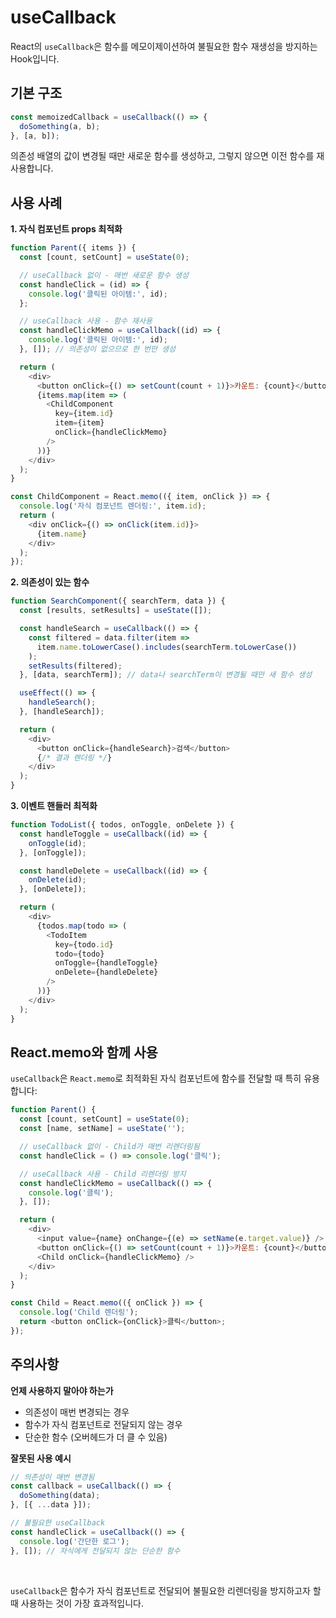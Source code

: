 # useCallback

React의 `useCallback`은 함수를 메모이제이션하여 불필요한 함수 재생성을 방지하는 Hook입니다.

## 기본 구조

```javascript
const memoizedCallback = useCallback(() => {
  doSomething(a, b);
}, [a, b]);
```

의존성 배열의 값이 변경될 때만 새로운 함수를 생성하고, 그렇지 않으면 이전 함수를 재사용합니다.

## 사용 사례

**1. 자식 컴포넌트 props 최적화**
```javascript
function Parent({ items }) {
  const [count, setCount] = useState(0);

  // useCallback 없이 - 매번 새로운 함수 생성
  const handleClick = (id) => {
    console.log('클릭된 아이템:', id);
  };

  // useCallback 사용 - 함수 재사용
  const handleClickMemo = useCallback((id) => {
    console.log('클릭된 아이템:', id);
  }, []); // 의존성이 없으므로 한 번만 생성

  return (
    <div>
      <button onClick={() => setCount(count + 1)}>카운트: {count}</button>
      {items.map(item => (
        <ChildComponent 
          key={item.id} 
          item={item} 
          onClick={handleClickMemo} 
        />
      ))}
    </div>
  );
}

const ChildComponent = React.memo(({ item, onClick }) => {
  console.log('자식 컴포넌트 렌더링:', item.id);
  return (
    <div onClick={() => onClick(item.id)}>
      {item.name}
    </div>
  );
});
```

**2. 의존성이 있는 함수**
```javascript
function SearchComponent({ searchTerm, data }) {
  const [results, setResults] = useState([]);

  const handleSearch = useCallback(() => {
    const filtered = data.filter(item => 
      item.name.toLowerCase().includes(searchTerm.toLowerCase())
    );
    setResults(filtered);
  }, [data, searchTerm]); // data나 searchTerm이 변경될 때만 새 함수 생성

  useEffect(() => {
    handleSearch();
  }, [handleSearch]);

  return (
    <div>
      <button onClick={handleSearch}>검색</button>
      {/* 결과 렌더링 */}
    </div>
  );
}
```

**3. 이벤트 핸들러 최적화**
```javascript
function TodoList({ todos, onToggle, onDelete }) {
  const handleToggle = useCallback((id) => {
    onToggle(id);
  }, [onToggle]);

  const handleDelete = useCallback((id) => {
    onDelete(id);  
  }, [onDelete]);

  return (
    <div>
      {todos.map(todo => (
        <TodoItem
          key={todo.id}
          todo={todo}
          onToggle={handleToggle}
          onDelete={handleDelete}
        />
      ))}
    </div>
  );
}
```

## React.memo와 함께 사용

`useCallback`은 `React.memo`로 최적화된 자식 컴포넌트에 함수를 전달할 때 특히 유용합니다:

```javascript
function Parent() {
  const [count, setCount] = useState(0);
  const [name, setName] = useState('');

  // useCallback 없이 - Child가 매번 리렌더링됨
  const handleClick = () => console.log('클릭');

  // useCallback 사용 - Child 리렌더링 방지
  const handleClickMemo = useCallback(() => {
    console.log('클릭');
  }, []);

  return (
    <div>
      <input value={name} onChange={(e) => setName(e.target.value)} />
      <button onClick={() => setCount(count + 1)}>카운트: {count}</button>
      <Child onClick={handleClickMemo} />
    </div>
  );
}

const Child = React.memo(({ onClick }) => {
  console.log('Child 렌더링');
  return <button onClick={onClick}>클릭</button>;
});
```

## 주의사항

**언제 사용하지 말아야 하는가**
- 의존성이 매번 변경되는 경우
- 함수가 자식 컴포넌트로 전달되지 않는 경우
- 단순한 함수 (오버헤드가 더 클 수 있음)

**잘못된 사용 예시**
```javascript
// 의존성이 매번 변경됨
const callback = useCallback(() => {
  doSomething(data);
}, [{ ...data }]);

// 불필요한 useCallback
const handleClick = useCallback(() => {
  console.log('간단한 로그');
}, []); // 자식에게 전달되지 않는 단순한 함수
```

<br/>

`useCallback`은 함수가 자식 컴포넌트로 전달되어 불필요한 리렌더링을 방지하고자 할 때 사용하는 것이 가장 효과적입니다.